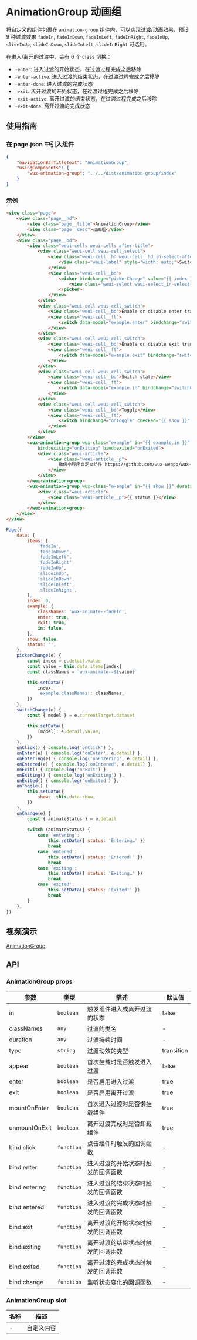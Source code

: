 # AnimationGroup 动画组

将自定义的组件包裹在 `animation-group` 组件内，可以实现过渡/动画效果，预设 9 种过渡效果 `fadeIn`, `fadeInDown`, `fadeInLeft`, `fadeInRight`, `fadeInUp`, `slideInUp`, `slideInDown`, `slideInLeft`, `slideInRight` 可选用。

在进入/离开的过渡中，会有 6 个 class 切换：

- `-enter`: 进入过渡的开始状态，在过渡过程完成之后移除
- `-enter-active`: 进入过渡的结束状态，在过渡过程完成之后移除
- `-enter-done`: 进入过渡的完成状态
- `-exit`: 离开过渡的开始状态，在过渡过程完成之后移除
- `-exit-active`: 离开过渡的结束状态，在过渡过程完成之后移除
- `-exit-done`: 离开过渡的完成状态

## 使用指南

### 在 page.json 中引入组件

```json
{
    "navigationBarTitleText": "AnimationGroup",
    "usingComponents": {
        "wux-animation-group": "../../dist/animation-group/index"
    }
}
```

### 示例

```html
<view class="page">
    <view class="page__hd">
        <view class="page__title">AnimationGroup</view>
        <view class="page__desc">动画组</view>
    </view>
    <view class="page__bd">
        <view class="weui-cells weui-cells_after-title">
            <view class="weui-cell weui-cell_select">
                <view class="weui-cell__hd weui-cell__hd_in-select-after">
                    <view class="weui-label" style="width: auto;">Switch classNames</view>
                </view>
                <view class="weui-cell__bd">
                    <picker bindchange="pickerChange" value="{{ index }}" range="{{ items }}">
                        <view class="weui-select weui-select_in-select-after" style="padding-left: 30px;">{{ items[index] }}</view>
                    </picker>
                </view>
            </view>
            <view class="weui-cell weui-cell_switch">
                <view class="weui-cell__bd">Enable or disable enter transitions</view>
                <view class="weui-cell__ft">
                    <switch data-model="example.enter" bindchange="switchChange" checked="{{ example.enter }}" />
                </view>
            </view>
            <view class="weui-cell weui-cell_switch">
                <view class="weui-cell__bd">Enable or disable exit transitions</view>
                <view class="weui-cell__ft">
                    <switch data-model="example.exit" bindchange="switchChange" checked="{{ example.exit }}" />
                </view>
            </view>
            <view class="weui-cell weui-cell_switch">
                <view class="weui-cell__bd">Switch state</view>
                <view class="weui-cell__ft">
                    <switch data-model="example.in" bindchange="switchChange" checked="{{ example.in }}" />
                </view>
            </view>
            <view class="weui-cell weui-cell_switch">
                <view class="weui-cell__bd">Toggle</view>
                <view class="weui-cell__ft">
                    <switch bindchange="onToggle" checked="{{ show }}" />
                </view>
            </view>
        </view>
        <wux-animation-group wux-class="example" in="{{ example.in }}" enter="{{ example.enter }}" exit="{{ example.exit }}" class-names="{{ example.classNames }}" bind:click="onClick" bind:enter="onEnter" bind:entering="onEntering" bind:entered="onEntered" bind:exit="onExit"
            bind:exiting="onExiting" bind:exited="onExited">
            <view class="weui-article">
                <view class="weui-article__p">
                    微信小程序自定义组件 https://github.com/wux-weapp/wux-weapp
                </view>
            </view>
        </wux-animation-group>
        <wux-animation-group wux-class="example" in="{{ show }}" duration="{{ 1000 }}" unmountOnExit="{{ false }}" bind:change="onChange">
            <view class="weui-article">
                <view class="weui-article__p">{{ status }}</view>
            </view>
        </wux-animation-group>
    </view>
</view>
```

```js
Page({
    data: {
        items: [
            'fadeIn',
            'fadeInDown',
            'fadeInLeft',
            'fadeInRight',
            'fadeInUp',
            'slideInUp',
            'slideInDown',
            'slideInLeft',
            'slideInRight',
        ],
        index: 0,
        example: {
            classNames: 'wux-animate--fadeIn',
            enter: true,
            exit: true,
            in: false,
        },
        show: false,
        status: '',
    },
    pickerChange(e) {
        const index = e.detail.value
        const value = this.data.items[index]
        const classNames = `wux-animate--${value}`

        this.setData({
            index,
            'example.classNames': classNames,
        })
    },
    switchChange(e) {
        const { model } = e.currentTarget.dataset

        this.setData({
            [model]: e.detail.value,
        })
    },
    onClick() { console.log('onClick') },
    onEnter(e) { console.log('onEnter', e.detail) },
    onEntering(e) { console.log('onEntering', e.detail) },
    onEntered(e) { console.log('onEntered', e.detail) },
    onExit() { console.log('onExit') },
    onExiting() { console.log('onExiting') },
    onExited() { console.log('onExited') },
    onToggle() {
        this.setData({
            show: !this.data.show,
        })
    },
    onChange(e) {
        const { animateStatus } = e.detail
        
        switch (animateStatus) {
            case 'entering':
                this.setData({ status: 'Entering…' })
                break
            case 'entered':
                this.setData({ status: 'Entered!' })
                break
            case 'exiting':
                this.setData({ status: 'Exiting…' })
                break
            case 'exited':
                this.setData({ status: 'Exited!' })
                break
        }
    },
})
```

## 视频演示

[AnimationGroup](./_media/animation-group.mp4 ':include :type=iframe width=375px height=667px')

## API

### AnimationGroup props

| 参数 | 类型 | 描述 | 默认值 |
| --- | --- | --- | --- |
| in | <code>boolean</code> | 触发组件进入或离开过渡的状态 | false |
| classNames | <code>any</code> | 过渡的类名 | - |
| duration | <code>any</code> | 过渡持续时间 | - |
| type | <code>string</code> | 过渡动效的类型 | transition |
| appear | <code>boolean</code> | 首次挂载时是否触发进入过渡 | false |
| enter | <code>boolean</code> | 是否启用进入过渡 | true |
| exit | <code>boolean</code> | 是否启用离开过渡 | true |
| mountOnEnter | <code>boolean</code> | 首次进入过渡时是否懒挂载组件 | true |
| unmountOnExit | <code>boolean</code> | 离开过渡完成时是否卸载组件 | true |
| bind:click | <code>function</code> | 点击组件时触发的回调函数 | - |
| bind:enter | <code>function</code> | 进入过渡的开始状态时触发的回调函数 | - |
| bind:entering | <code>function</code> | 进入过渡的结束状态时触发的回调函数 | - |
| bind:entered | <code>function</code> | 进入过渡的完成状态时触发的回调函数 | - |
| bind:exit | <code>function</code> | 离开过渡的开始状态时触发的回调函数 | - |
| bind:exiting | <code>function</code> | 离开过渡的结束状态时触发的回调函数 | - |
| bind:exited | <code>function</code> | 离开过渡的完成状态时触发的回调函数 | - |
| bind:change | <code>function</code> | 监听状态变化的回调函数 | - |

### AnimationGroup slot

| 名称 | 描述 |
| --- | --- |
| - | 自定义内容 |